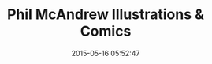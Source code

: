 ---
date: 2015-05-16 05:52:47
link:
  source: pocket
  source_url: https://getpocket.com
  text: Phil McAndrew Illustrations & Comics
  url: http://philintheblanks.com/thelist.html
slug: phil-mcandrew-illustrations-comics
source: pocket
title: Phil McAndrew Illustrations & Comics
---